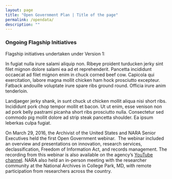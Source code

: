 ```yaml
---
layout: page
title: "Open Government Plan | Title of the page"
permalink: /opendata/
description: ""
---
```


### Ongoing Flagship Initiatives


<p>Flagship initiatives undertaken under Version 1:</p>

<p>In fugiat nulla irure salami aliquip non. Ribeye proident turducken jerky sint filet mignon dolore salami ea ad et reprehenderit. Pancetta incididunt occaecat ad filet mignon enim in chuck corned beef cow. Capicola qui exercitation, labore magna mollit chicken ham hock prosciutto excepteur. Fatback andouille voluptate irure spare ribs ground round. Officia irure anim tenderloin.</p>


<p>Landjaeger jerky shank, in sunt chuck ut chicken mollit aliqua nisi short ribs. Incididunt pork chop tempor mollit et bacon. Ut ut enim, esse venison non ad pork belly pastrami picanha short ribs prosciutto nulla. Consectetur sed commodo pig mollit dolore ad strip steak pancetta shoulder. Ea ipsum leberkas culpa fugiat.</p>

<p>On March 29, 2016, the Archivist of the United States and NARA Senior Executives held the first Open Government webinar.&nbsp; The webinar included an overview and presentations on innovation, research services, declassification, Freedom of Information Act, and records management. The recording from this webinar is also available on the agency’s <a href="https://www.youtube.com/watch?v=DYVp1pmIZZI">YouTube channel</a>. NARA also held an in-person meeting with the researcher community at the National Archives in College Park, MD, with remote participation from researchers across the country.</p>
